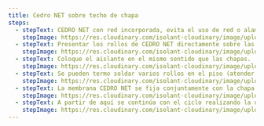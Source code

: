 ```yaml
---
title: Cedro NET sobre techo de chapa
steps:
  - stepText: CEDRO NET con red incorporada, evita el uso de red o alambres para su montado.
    stepImage: https://res.cloudinary.com/isolant-cloudinary/image/upload/f_auto,q_auto:good/website-2021/instructions/cedro-net-chapa/isolant-aislantes-linea-vivienda-cedro-net-chapa-paso-a-paso-colocacion-paso-1.jpg
  - stepText: Presentar los rollos de CEDRO NET directamente sobre las correas del techo con la cara de aluminio mirando hacia arriba.
    stepImage: https://res.cloudinary.com/isolant-cloudinary/image/upload/f_auto,q_auto:good/website-2021/instructions/cedro-net-chapa/isolant-aislantes-linea-vivienda-cedro-net-chapa-paso-a-paso-colocacion-paso-2.jpg
  - stepText: Coloque el aislante en el mismo sentido que las chapas.
    stepImage: https://res.cloudinary.com/isolant-cloudinary/image/upload/f_auto,q_auto:good/website-2021/instructions/cedro-net-chapa/isolant-aislantes-linea-vivienda-cedro-net-chapa-paso-a-paso-colocacion-paso-3.jpg
  - stepText: Se pueden termo soldar varios rollos en el piso (atender a las condiciones del viento) para ahorrar tiempos de instalación.
    stepImage: https://res.cloudinary.com/isolant-cloudinary/image/upload/f_auto,q_auto:good/website-2021/instructions/cedro-net-chapa/isolant-aislantes-linea-vivienda-cedro-net-chapa-paso-a-paso-colocacion-paso-4.jpg
  - stepText: La membrana CEDRO NET se fija conjuntamente con la chapa con tornillos autoperforantes, instalados en la cresta de la onda de la chapa.
    stepImage: https://res.cloudinary.com/isolant-cloudinary/image/upload/f_auto,q_auto:good/website-2021/instructions/cedro-net-chapa/isolant-aislantes-linea-vivienda-cedro-net-chapa-paso-a-paso-colocacion-paso-5.jpg
  - stepText: A partir de aquí se continúa con el ciclo realizando la unión por termosoldado de los rollos de CEDRO NET sobre la estructura y colocando las chapas de cubierta, sujetándolas con autoperforantes.
    stepImage: https://res.cloudinary.com/isolant-cloudinary/image/upload/f_auto,q_auto:good/website-2021/instructions/cedro-net-chapa/isolant-aislantes-linea-vivienda-cedro-net-chapa-paso-a-paso-colocacion-paso-6.jpg
---
```

